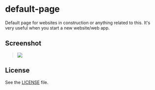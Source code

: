 default-page
============
Default page for websites in construction or anything related to this. It's very useful when you start a new website/web app.

## Screenshot
> ![](http://i.imgur.com/wsTw2lE.png)

## License
See the [LICENSE](./LICENSE) file.
